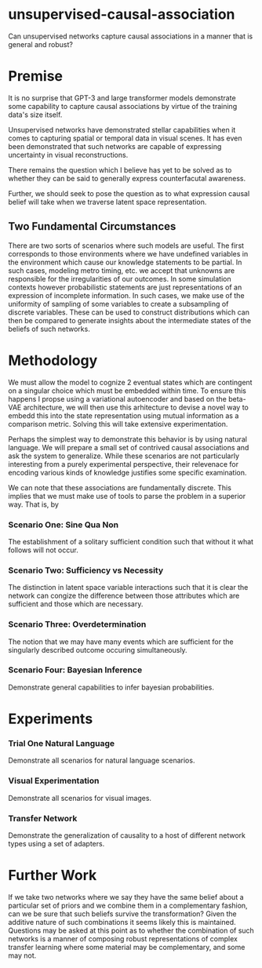 # unsupervised-causal-association
Can unsupervised networks capture causal associations in a manner that is general and robust?

# Premise

It is no surprise that GPT-3 and large transformer models demonstrate some capability to capture causal associations by virtue of the training data's size itself.

Unsupervised networks have demonstrated stellar capabilities when it comes to capturing spatial or temporal data in visual scenes. It has even been demonstrated that such networks are capable of expressing uncertainty in visual reconstructions.

There remains the question which I believe has yet to be solved as to whether they can be said to generally express counterfacutal awareness.

Further, we should seek to pose the question as to what expression causal belief will take when we traverse latent space representation.

## Two Fundamental Circumstances
There are two sorts of scenarios where such models are useful. The first corresponds to those environments where we have undefined variables in the environment which cause our knowledge statements to be partial. In such cases, modeling metro timing, etc. we accept that unknowns are responsible for the irregularities of our outcomes. In some simulation contexts however probabilistic statements are just representations of an expression of incomplete information. In such cases, we make use of the uniformity of sampling of some variables to create a subsampling of discrete variables. These can be used to construct distributions which can then be compared to generate insights about the intermediate states of the beliefs of such networks.

# Methodology

We must allow the model to cognize 2 eventual states which are contingent on a singular choice which must be embedded within time. To ensure this happens I propse using a variational autoencoder and based on the beta-VAE architecture, we will then use this arhitecture to devise a novel way to embedd this into the state representation using mutual information as a comparison metric. Solving this will take extensive experimentation.

Perhaps the simplest way to demonstrate this behavior is by using natural language. We will prepare a small set of contrived causal associations and ask the system to generalize.
While these scenarios are not particularly interesting from a purely experimental perspective, their relevenace for encoding various kinds of knowledge justifies some specific examination.

We can note that these associations are fundamentally discrete. This implies that we must make use of tools to parse the problem in a superior way. That is, by 

### Scenario One: Sine Qua Non
The establishment of a solitary sufficient condition such that without it what follows will not occur.

### Scenario Two: Sufficiency vs Necessity
The distinction in latent space variable interactions such that it is clear the network can congize the difference between those attributes which are sufficient and those which are necessary.

### Scenario Three: Overdetermination
The notion that we may have many events which are sufficient for the singularly described outcome occuring simultaneously.

### Scenario Four: Bayesian Inference
Demonstrate general capabilities to infer bayesian probabilities.

# Experiments
### Trial One Natural Language
Demonstrate all scenarios for natural language scenarios.

### Visual Experimentation
Demonstrate all scenarios for visual images.

### Transfer Network
Demonstrate the generalization of causality to a host of different network types using a set of adapters.

# Further Work
If we take two networks where we say they have the same belief about a particular set of priors and we combine them in a complementary fashion, can we be sure that such beliefs survive the transformation? Given the additive nature of such combinations it seems likely this is maintained. Questions may be asked at this point as to whether the combination of such networks is a manner of composing robust representations of complex transfer learning where some material may be complementary, and some may not.
